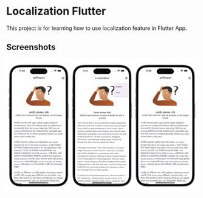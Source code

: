 # Localization Flutter

This project is for learning how to use localization feature in Flutter App.
    
## Screenshots
<img src="screenshots/one.png">
